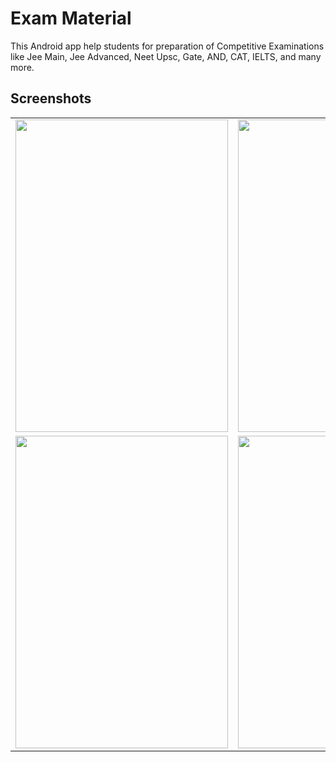 # Exam Material

This Android app help students for preparation of Competitive Examinations like Jee Main, Jee Advanced, Neet Upsc, Gate, AND, CAT, IELTS, and many more.


## Screenshots
<table>
<tr>
    <td><img src="https://github.com/SatyamSoni23/ExamMaterial/blob/main/Screenshots/1.JPG" width=340 height=500 padding = "20"/></td>
    <td><img src="https://github.com/SatyamSoni23/ExamMaterial/blob/main/Screenshots/2.JPG" width=340 height=500 padding = "20"/></td>
    <td><img src="https://github.com/SatyamSoni23/ExamMaterial/blob/main/Screenshots/3.png" width=340 height=500 padding = "20"/></td>
<td><img src="https://github.com/SatyamSoni23/ExamMaterial/blob/main/Screenshots/4.jpg" width=340 height=500 padding = "20"/></td>
  </tr>
<tr>
<td><img src="https://github.com/SatyamSoni23/ExamMaterial/blob/main/Screenshots/5.jpg" width=340 height=500 padding = "20"/></td>
<td><img src="https://github.com/SatyamSoni23/ExamMaterial/blob/main/Screenshots/6.png" width=340 height=500 padding = "20"/></td>
<td><img src="https://github.com/SatyamSoni23/ExamMaterial/blob/main/Screenshots/7.png" width=340 height=500 padding = "20"/></td>
<td><img src="https://github.com/SatyamSoni23/ExamMaterial/blob/main/Screenshots/8.png" width=340 height=500 padding = "20"/></td>
  </tr>
</table>
